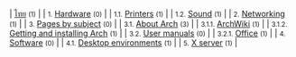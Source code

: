 | [ไทย](/index.php/Category:%E0%B9%84%E0%B8%97%E0%B8%A2 "Category:ไทย") <small>(1)</small> |
| <small>1.</small> [Hardware](/index.php/Category:Hardware_(%E0%B9%84%E0%B8%97%E0%B8%A2) "Category:Hardware (ไทย)") <small>(0)</small> |
| <small>1.1.</small> [Printers](/index.php/Category:Printers_(%E0%B9%84%E0%B8%97%E0%B8%A2) "Category:Printers (ไทย)") <small>(1)</small> |
| <small>1.2.</small> [Sound](/index.php/Category:Sound_(%E0%B9%84%E0%B8%97%E0%B8%A2) "Category:Sound (ไทย)") <small>(1)</small> |
| <small>2.</small> [Networking](/index.php/Category:Networking_(%E0%B9%84%E0%B8%97%E0%B8%A2) "Category:Networking (ไทย)") <small>(1)</small> |
| <small>3.</small> [Pages by subject](/index.php/Category:Pages_by_subject_(%E0%B9%84%E0%B8%97%E0%B8%A2) "Category:Pages by subject (ไทย)") <small>(0)</small> |
| <small>3.1.</small> [About Arch](/index.php/Category:About_Arch_(%E0%B9%84%E0%B8%97%E0%B8%A2) "Category:About Arch (ไทย)") <small>(3)</small> |
| <small>3.1.1.</small> [ArchWiki](/index.php/Category:ArchWiki_(%E0%B9%84%E0%B8%97%E0%B8%A2) "Category:ArchWiki (ไทย)") <small>(1)</small> |
| <small>3.1.2.</small> [Getting and installing Arch](/index.php/Category:Getting_and_installing_Arch_(%E0%B9%84%E0%B8%97%E0%B8%A2) "Category:Getting and installing Arch (ไทย)") <small>(1)</small> |
| <small>3.2.</small> [User manuals](/index.php/Category:User_manuals_(%E0%B9%84%E0%B8%97%E0%B8%A2) "Category:User manuals (ไทย)") <small>(0)</small> |
| <small>3.2.1.</small> [Office](/index.php/Category:Office_(%E0%B9%84%E0%B8%97%E0%B8%A2) "Category:Office (ไทย)") <small>(1)</small> |
| <small>4.</small> [Software](/index.php/Category:Software_(%E0%B9%84%E0%B8%97%E0%B8%A2) "Category:Software (ไทย)") <small>(0)</small> |
| <small>4.1.</small> [Desktop environments](/index.php/Category:Desktop_environments_(%E0%B9%84%E0%B8%97%E0%B8%A2) "Category:Desktop environments (ไทย)") <small>(1)</small> |
| <small>5.</small> [X server](/index.php/Category:X_server_(%E0%B9%84%E0%B8%97%E0%B8%A2) "Category:X server (ไทย)") <small>(1)</small> |